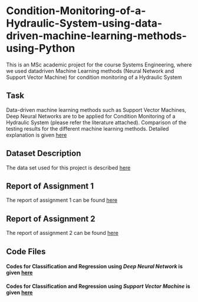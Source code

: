 # Condition-Monitoring-of-a-Hydraulic-System-using-data-driven-machine-learning-methods-using-Python
This is an MSc academic project for the course Systems Engineering, where we used   datadriven Machine Learning methods (Neural Network and Support Vector Machine) for condition monitoring of a Hydraulic System
## Task  
Data-driven machine learning methods such as Support Vector Machines, Deep Neural Networks are to be applied for Condition Monitoring of a Hydraulic System (please refer the literature attached). Comparison of the testing results for the different machine learning methods. Detailed explanation is given [here](https://github.com/MdSaifulIslamSajol/Condition-Monitoring-of-a-Hydraulic-System-using-data-driven-machine-learning-methods-using-Python/blob/81c615255076a38e3f4c4035c55d639bbb5aa366/Assignment_Task_Description_hydraulic%20systemt.pdf)  
## Dataset Description  
The data set used for this project is described [here](https://archive.ics.uci.edu/ml/datasets/Condition+monitoring+of+hydraulic+systems)
## Report of Assignment 1  
The report of assignment 1 can be found [here](https://github.com/MdSaifulIslamSajol/Condition-Monitoring-of-a-Hydraulic-System-using-data-driven-machine-learning-methods-using-Python/blob/81c615255076a38e3f4c4035c55d639bbb5aa366/Assignment-Pt.-1-Condition-Monitoring-Fault-Classification-of-Hydraulic-System.pdf)  
## Report of Assignment 2 
The report of assignment 2 can be found [here](https://github.com/MdSaifulIslamSajol/Condition-Monitoring-of-a-Hydraulic-System-using-data-driven-machine-learning-methods-using-Python/blob/81c615255076a38e3f4c4035c55d639bbb5aa366/Assignment-Pt.-2-Condition-Monitoring-Fault-Classification-of-Hydraulic-System.pdf)  
## Code Files  
#### Codes for Classification and Regression using *Deep Neural Network* is given [here](https://github.com/MdSaifulIslamSajol/Condition-Monitoring-of-a-Hydraulic-System-using-data-driven-machine-learning-methods-using-Python/blob/81c615255076a38e3f4c4035c55d639bbb5aa366/Classification%20and%20Regression%20using%20Deep%20Neural%20Network.ipynb)  
#### Codes for Classification and Regression using *Support Vector Machine* is given [here](https://github.com/MdSaifulIslamSajol/Condition-Monitoring-of-a-Hydraulic-System-using-data-driven-machine-learning-methods-using-Python/blob/81c615255076a38e3f4c4035c55d639bbb5aa366/Classification%20and%20Regression%20using%20Support%20Vector%20Machine.ipynb)
